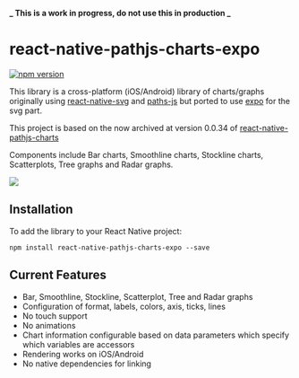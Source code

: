 **_ This is a work in progress, do not use this in production _**

# react-native-pathjs-charts-expo

[![npm version](https://badge.fury.io/js/react-native-pathjs-charts-expo.svg)](https://badge.fury.io/js/react-native-pathjs-charts-expo)

This library is a cross-platform (iOS/Android) library of charts/graphs originally using [react-native-svg](https://github.com/magicismight/react-native-svg) and [paths-js](https://github.com/andreaferretti/paths-js) but ported to use [expo](https://github.com/expo/expo) for the svg part.

This project is based on the now archived at version 0.0.34 of [react-native-pathjs-charts](https://github.com/capitalone/react-native-pathjs-charts)

Components include Bar charts, Smoothline charts, Stockline charts, Scatterplots, Tree graphs and Radar graphs.

![](https://github.com/nahog/react-native-pathjs-charts-expo/wiki/images/chart-screenshots.png)

## Installation

To add the library to your React Native project:

```
npm install react-native-pathjs-charts-expo --save
```

## Current Features

- Bar, Smoothline, Stockline, Scatterplot, Tree and Radar graphs
- Configuration of format, labels, colors, axis, ticks, lines
- No touch support
- No animations
- Chart information configurable based on data parameters which specify which variables are accessors
- Rendering works on iOS/Android
- No native dependencies for linking
